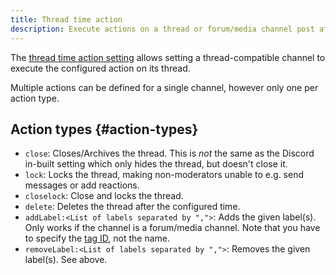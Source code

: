 ```yaml
---
title: Thread time action
description: Execute actions on a thread or forum/media channel post after the configured time.
---
```


The [thread time action setting](https://tomatenkuchen.com/dashboard/settings#threadTimeAction) allows setting a thread-compatible channel to execute the configured action on its thread.

Multiple actions can be defined for a single channel, however only one per action type.

## Action types {#action-types}

- `close`: Closes/Archives the thread. This is *not* the same as the Discord in-built setting which only hides the thread, but doesn't close it.
- `lock`: Locks the thread, making non-moderators unable to e.g. send messages or add reactions.
- `closelock`: Close and locks the thread.
- `delete`: Deletes the thread after the configured time.
- `addLabel:<List of labels separated by ",">`: Adds the given label(s). Only works if the channel is a forum/media channel. Note that you have to specify the [tag ID](/#id), not the name.
- `removeLabel:<List of labels separated by ",">`: Removes the given label(s). See above.
